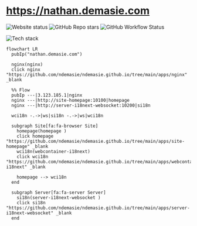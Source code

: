 # https://nathan.demasie.com

![Website status](https://img.shields.io/website-up-down-green-red/http/nathan.demasie.com.svg)
![GitHub Repo stars](https://img.shields.io/github/stars/ndemasie/ndemasie.github.io)
![GitHub Workflow Status](https://img.shields.io/github/actions/workflow/status/ndemasie/ndemasie.github.io/deploy-ec2.yml)

![Tech stack](https://skillicons.dev/icons?i=nginx,docker,nodejs,ts,astro,svelte,react)

```mermaid
flowchart LR
  pubIp("nathan.demasie.com")

  nginx(nginx)
  click nginx "https://github.com/ndemasie/ndemasie.github.io/tree/main/apps/nginx" _blank

  %% Flow
  pubIp ---|3.123.185.1|nginx
  nginx ---|http://site-homepage:10100|homepage
  nginx ---|http://server-i18next-websocket:10200|si18n

  wci18n -.->|ws|si18n -.->|ws|wci18n

  subgraph Site[fa:fa-browser Site]
    homepage(homepage )
    click homepage "https://github.com/ndemasie/ndemasie.github.io/tree/main/apps/site-homepage" _blank
    wci18n(webcontainer-i18next)
    click wci18n "https://github.com/ndemasie/ndemasie.github.io/tree/main/apps/webcontainer-i18next" _blank

    homepage --> wci18n
  end

  subgraph Server[fa:fa-server Server]
    si18n(server-i18next-websocket )
    click si18n "https://github.com/ndemasie/ndemasie.github.io/tree/main/apps/server-i18next-websocket" _blank
  end
```